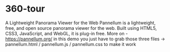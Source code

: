 # 360-tour
A Lightweight Panorama Viewer for the Web
Pannellum is a lightweight, free, and open source panorama viewer for the web. Built using HTML5, CSS3, JavaScript, and WebGL, it is plug-in free.
More on - https://pannellum.org/
in this demo you just have to grab those three files -> pannellum.html / pannellum.js / pannellum.css to make it work 